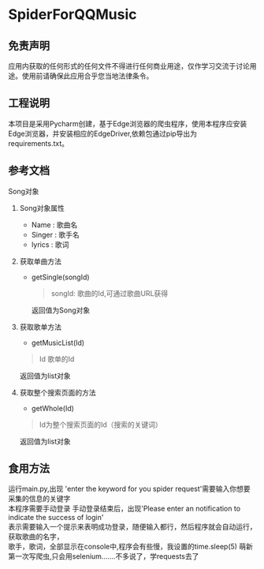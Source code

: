 # **SpiderForQQMusic**
## 免责声明
应用内获取的任何形式的任何文件不得进行任何商业用途，仅作学习交流于讨论用途。使用前请确保此应用合乎您当地法律条令。
## 工程说明
本项目是采用Pycharm创建，基于Edge浏览器的爬虫程序，使用本程序应安装Edge浏览器，并安装相应的EdgeDriver,依赖包通过pip导出为requirements.txt。
## 参考文档
Song对象
1. Song对象属性
    + Name : 歌曲名
    + Singer : 歌手名
    + lyrics : 歌词 

2. 获取单曲方法
    + getSingle(songId)
        > songId: 歌曲的Id,可通过歌曲URL获得

        返回值为Song对象
3. 获取歌单方法   
    + getMusicList(Id)
    > Id 歌单的Id   
   
    返回值为list对象
4. 获取整个搜索页面的方法
    + getWhole(Id)
    > Id为整个搜索页面的Id（搜索的关键词）

    返回值为list对象
## 食用方法
运行main.py,出现 'enter the keyword for you spider request'需要输入你想要采集的信息的关键字    
本程序需要手动登录 手动登录结束后，出现'Please enter an notification to indicate the success of login'   
表示需要输入一个提示来表明成功登录，随便输入都行，然后程序就会自动运行，获取歌曲的名字，   
歌手，歌词，全部显示在console中,程序会有些慢，我设置的time.sleep(5)
萌新第一次写爬虫,只会用selenium.......不多说了，学requests去了

    
